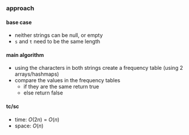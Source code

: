 ### approach

#### base case
- neither strings can be null, or empty
- `s` and `t` need to be the same length

#### main algorithm
- using the characters in both strings create a frequency table (using 2 arrays/hashmaps)
- compare the values in the frequency tables
  - if they are the same return true
  - else return false

#### tc/sc
- time: $O(2n)$ = $O(n)$
- space: $O(n)$
